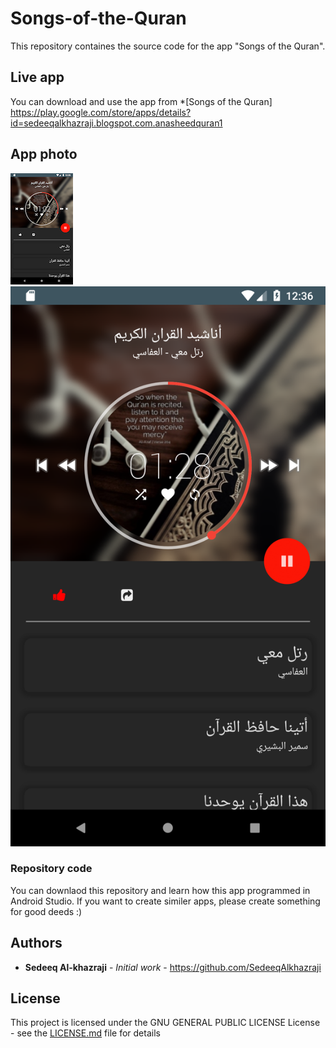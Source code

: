 # Songs-of-the-Quran
This repository containes the source code for the app "Songs of the Quran". 

## Live app
You can download and use the app from *[Songs of the Quran] https://play.google.com/store/apps/details?id=sedeeqalkhazraji.blogspot.com.anasheedquran1


## App photo

<img src="https://github.com/SedeeqAlkhazraji/Songs-of-the-Quran/blob/master/app/Screenshot1.png">

<img src="https://github.com/SedeeqAlkhazraji/Songs-of-the-Quran/blob/master/app/Screenshot2.png">


### Repository code
You can downlaod this repository and learn how this app programmed in Android Studio. If you want to create similer apps, please create something for good deeds :)

## Authors
* **Sedeeq Al-khazraji** - *Initial work* -
https://github.com/SedeeqAlkhazraji

## License
This project is licensed under the  GNU GENERAL PUBLIC LICENSE License - see the [LICENSE.md](LICENSE.md) file for details

